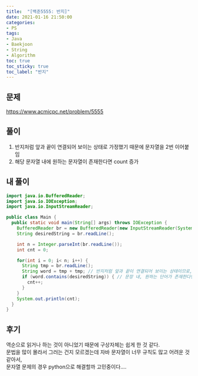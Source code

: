 ```yaml
---
title:  "[백준5555: 반지]"
date: 2021-01-16 21:50:00
categories:
- PS
tags:
- Java
- Baekjoon
- String
- Algorithm
toc: true
toc_sticky: true
toc_label: "반지"
---
```

## 문제
<https://www.acmicpc.net/problem/5555>


## 풀이
1. 반지처럼 앞과 끝이 연결되어 보이는 상태로 가정했기 때문에 문자열을 2번 이어붙임
2. 해당 문자열 내에 원하는 문자열이 존재한다면 count 증가

## 내 풀이
```java
import java.io.BufferedReader;
import java.io.IOException;
import java.io.InputStreamReader;

public class Main {
  public static void main(String[] args) throws IOException {
    BufferedReader br = new BufferedReader(new InputStreamReader(System.in));
    String desiredString = br.readLine();

    int n = Integer.parseInt(br.readLine());
    int cnt = 0;

    for(int i = 0; i< n; i++) {
      String tmp = br.readLine();
      String word = tmp + tmp; // 반지처럼 앞과 끝이 연결되어 보이는 상태이므로, 2번 이어붙임
      if (word.contains(desiredString)) { // 문장 내, 원하는 단어가 존재한다면면
        cnt++;
      }
    }
    System.out.println(cnt);
  }
}
```
## 후기
역순으로 읽거나 하는 것이 아니었기 때문에 구상자체는 쉽게 한 것 같다.  
문법을 많이 몰라서 그러는 건지 모르겠는데 자바 문자열이 너무 규칙도 많고 어려운 것 같아서,  
문자열 문제의 경우 python으로 해결할까 고민중이다....
  